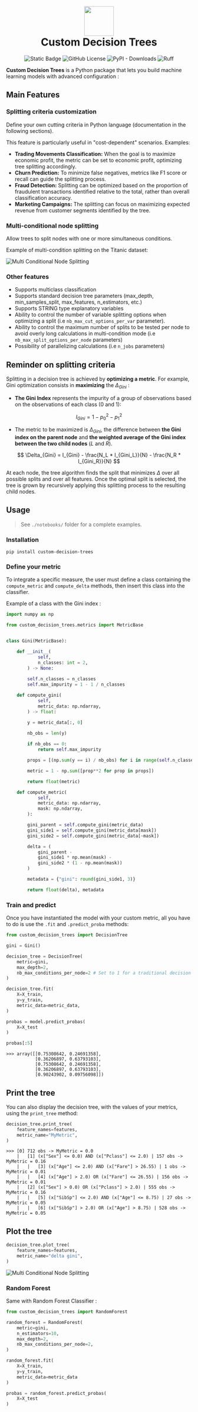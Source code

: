 <div align="center">
<h1 align="center">
  <a><img src="https://github.com/AntoinePinto/custom-decision-trees/blob/master/media/logo.png?raw=true" width="80"></a>
  <br>
  <b>Custom Decision Trees</b>
  <br>
</h1>

![Static Badge](https://img.shields.io/badge/python->=3.10-blue)
![GitHub License](https://img.shields.io/github/license/AntoinePinto/StringPairFinder)
![PyPI - Downloads](https://img.shields.io/pypi/dm/custom-decision-trees)
![Ruff](https://img.shields.io/endpoint?url=https://raw.githubusercontent.com/astral-sh/ruff/main/assets/badge/v2.json)

</div>

**Custom Decision Trees** is a Python package that lets you build machine learning models with advanced configuration :

## Main Features

### Splitting criteria customization

Define your own cutting criteria in Python language (documentation in the following sections). 

This feature is particularly useful in "cost-dependent" scenarios. Examples:

- **Trading Movements Classification:** When the goal is to maximize economic profit, the metric can be set to economic profit, optimizing tree splitting accordingly.
- **Churn Prediction:** To minimize false negatives, metrics like F1 score or recall can guide the splitting process.
- **Fraud Detection:** Splitting can be optimized based on the proportion of fraudulent transactions identified relative to the total, rather than overall classification accuracy.
- **Marketing Campaigns:** The splitting can focus on maximizing expected revenue from customer segments identified by the tree.

### Multi-conditional node splitting

Allow trees to split nodes with one or more simultaneous conditions.

Example of multi-condition splitting on the Titanic dataset:

![Multi Conditional Node Splitting](https://github.com/AntoinePinto/custom-decision-trees/blob/master/media/multi-condition-splitting.png?raw=true)

### Other features

*   Supports multiclass classification
*   Supports standard decision tree parameters (max_depth, min_samples_split, max_features, n_estimators, etc.)
*   Supports STRING type explanatory variables
*   Ability to control the number of variable splitting options when optimizing a split (i.e `nb_max_cut_options_per_var` parameter).
*   Ability to control the maximum number of splits to be tested per node to avoid overly long calculations in multi-condition mode (i.e `nb_max_split_options_per_node` parameters)
*   Possibility of parallelizing calculations (i.e `n_jobs` parameters)

## Reminder on splitting criteria
Splitting in a decision tree is achieved by **optimizing a metric**. For example, Gini optimization consists in **maximizing** the $\Delta_{Gini}$ :

*   **The Gini Index** represents the impurity of a group of observations based on the observations of each class (0 and 1):

$$ I_{Gini} = 1 - p_0^2 - p_1^2 $$

*   The metric to be maximized is $\Delta_{Gini}$, the difference between **the Gini index on the parent node** and **the weighted average of the Gini index between the two child nodes** ($L$ and $R$).

$$ \Delta_{Gini} = I_{Gini} - \frac{N_L * I_{Gini_L}}{N} - \frac{N_R * I_{Gini_R}}{N} $$

At each node, the tree algorithm finds the split that minimizes $\Delta$ over all possible splits and over all features. Once the optimal split is selected, the tree is grown by recursively applying this splitting process to the resulting child nodes.

## Usage

> See `./notebooks/` folder for a complete examples.

### Installation

```
pip install custom-decision-trees
```

### Define your metric

To integrate a specific measure, the user must define a class containing the `compute_metric` and `compute_delta` methods, then insert this class into the classifier.

Example of a class with the Gini index :

```python
import numpy as np

from custom_decision_trees.metrics import MetricBase


class Gini(MetricBase):

    def __init__(
            self,
            n_classes: int = 2,
        ) -> None:
        
        self.n_classes = n_classes
        self.max_impurity = 1 - 1 / n_classes

    def compute_gini(
            self,
            metric_data: np.ndarray,
        ) -> float:

        y = metric_data[:, 0]
        
        nb_obs = len(y)

        if nb_obs == 0:
            return self.max_impurity

        props = [(np.sum(y == i) / nb_obs) for i in range(self.n_classes)]

        metric = 1 - np.sum([prop**2 for prop in props])

        return float(metric)

    def compute_metric(
            self,
            metric_data: np.ndarray,
            mask: np.ndarray,
        ):

        gini_parent = self.compute_gini(metric_data)
        gini_side1 = self.compute_gini(metric_data[mask])
        gini_side2 = self.compute_gini(metric_data[~mask])

        delta = (
            gini_parent -
            gini_side1 * np.mean(mask) -
            gini_side2 * (1 - np.mean(mask))
        )

        metadata = {"gini": round(gini_side1, 3)}

        return float(delta), metadata
```

### Train and predict

Once you have instantiated the model with your custom metric, all you have to do is use the `.fit` and `.predict_proba` methods:

```python
from custom_decision_trees import DecisionTree

gini = Gini()

decision_tree = DecisionTree(
    metric=gini,
    max_depth=2,
    nb_max_conditions_per_node=2 # Set to 1 for a traditional decision tree
)

decision_tree.fit(
    X=X_train,
    y=y_train,
    metric_data=metric_data,
)

probas = model.predict_probas(
    X=X_test
)

probas[:5]
```

```
>>> array([[0.75308642, 0.24691358],
           [0.36206897, 0.63793103],
           [0.75308642, 0.24691358],
           [0.36206897, 0.63793103],
           [0.90243902, 0.09756098]])
```

## Print the tree

You can also display the decision tree, with the values of your metrics, using the `print_tree` method:

```python
decision_tree.print_tree(
    feature_names=features,
    metric_name="MyMetric",
)
```

```
>>> [0] 712 obs -> MyMetric = 0.0
    |   [1] (x["Sex"] <= 0.0) AND (x["Pclass"] <= 2.0) | 157 obs -> MyMetric = 0.16
    |   |   [3] (x["Age"] <= 2.0) AND (x["Fare"] > 26.55) | 1 obs -> MyMetric = 0.01
    |   |   [4] (x["Age"] > 2.0) OR (x["Fare"] <= 26.55) | 156 obs -> MyMetric = 0.01
    |   [2] (x["Sex"] > 0.0) OR (x["Pclass"] > 2.0) | 555 obs -> MyMetric = 0.16
    |   |   [5] (x["SibSp"] <= 2.0) AND (x["Age"] <= 8.75) | 27 obs -> MyMetric = 0.05
    |   |   [6] (x["SibSp"] > 2.0) OR (x["Age"] > 8.75) | 528 obs -> MyMetric = 0.05
```

## Plot the tree

```python
decision_tree.plot_tree(
    feature_names=features,
    metric_name="delta gini",
)
```

![Multi Conditional Node Splitting](https://github.com/AntoinePinto/custom-decision-trees/blob/master/media/multi-condition-splitting.png?raw=true)

### Random Forest

Same with Random Forest Classifier :

```python
from custom_decision_trees import RandomForest

random_forest = RandomForest(
    metric=gini,
    n_estimators=10,
    max_depth=2,
    nb_max_conditions_per_node=2,
)

random_forest.fit(
    X=X_train, 
    y=y_train, 
    metric_data=metric_data
)

probas = random_forest.predict_probas(
    X=X_test
)
```

